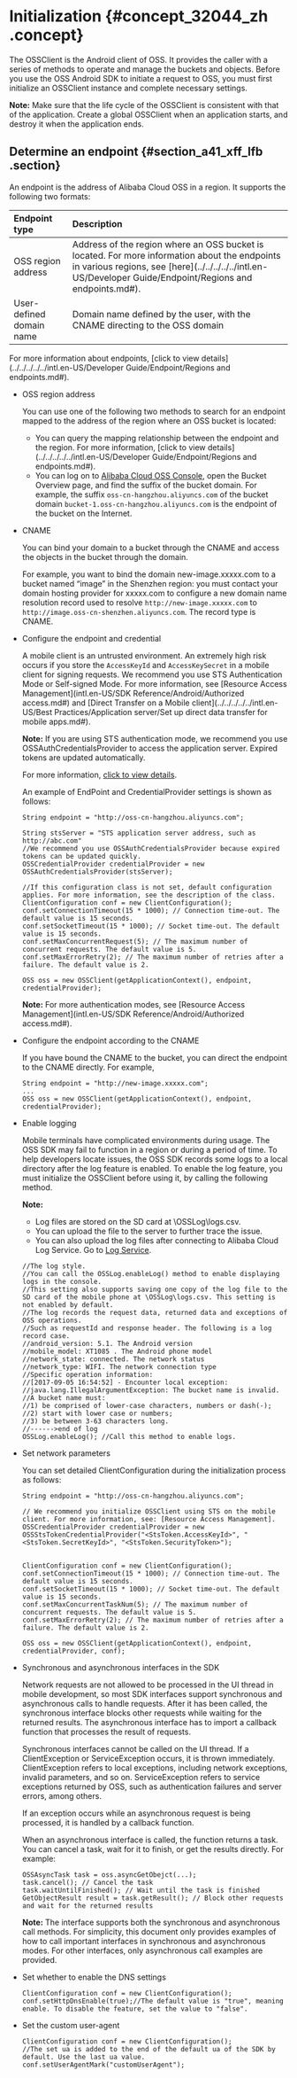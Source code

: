# Initialization {#concept_32044_zh .concept}

The OSSClient is the Android client of OSS. It provides the caller with a series of methods to operate and manage the buckets and objects. Before you use the OSS Android SDK to initiate a request to OSS, you must first initialize an OSSClient instance and complete necessary settings.

**Note:** Make sure that the life cycle of the OSSClient is consistent with that of the application. Create a global OSSClient when an application starts, and destroy it when the application ends.

## Determine an endpoint {#section_a41_xff_lfb .section}

An endpoint is the address of Alibaba Cloud OSS in a region. It supports the following two formats:

|Endpoint type|Description|
|:------------|:----------|
|OSS region address|Address of the region where an OSS bucket is located. For more information about the endpoints in various regions, see [here](../../../../../intl.en-US/Developer Guide/Endpoint/Regions and endpoints.md#).|
|User-defined domain name|Domain name defined by the user, with the CNAME directing to the OSS domain|

For more information about endpoints, [click to view details](../../../../../intl.en-US/Developer Guide/Endpoint/Regions and endpoints.md#).

-   OSS region address

    You can use one of the following two methods to search for an endpoint mapped to the address of the region where an OSS bucket is located:

    -   You can query the mapping relationship between the endpoint and the region. For more information, [click to view details](../../../../../intl.en-US/Developer Guide/Endpoint/Regions and endpoints.md#).
    -   You can log on to [Alibaba Cloud OSS Console](https://account.alibabacloud.com/login/login.htm), open the Bucket Overview page, and find the suffix of the bucket domain. For example, the suffix `oss-cn-hangzhou.aliyuncs.com` of the bucket domain `bucket-1.oss-cn-hangzhou.aliyuncs.com` is the endpoint of the bucket on the Internet.
-   CNAME

    You can bind your domain to a bucket through the CNAME and access the objects in the bucket through the domain.

    For example, you want to bind the domain new-image.xxxxx.com to a bucket named “image” in the Shenzhen region: you must contact your domain hosting provider for xxxxx.com to configure a new domain name resolution record used to resolve `http://new-image.xxxxx.com` to `http://image.oss-cn-shenzhen.aliyuncs.com`. The record type is CNAME.


-   Configure the endpoint and credential

    A mobile client is an untrusted environment. An extremely high risk occurs if you store the `AccessKeyId` and `AccessKeySecret` in a mobile client for signing requests. We recommend you use STS Authentication Mode or Self-signed Mode. For more information, see [Resource Access Management](intl.en-US/SDK Reference/Android/Authorized access.md#) and [Direct Transfer on a Mobile client](../../../../../intl.en-US/Best Practices/Application server/Set up direct data transfer for mobile apps.md#).

    **Note:** If you are using STS authentication mode, we recommend you use OSSAuthCredentialsProvider to access the application server. Expired tokens are updated automatically.

    For more information, [click to view details](https://github.com/aliyun/aliyun-oss-android-sdk/tree/master/app/src/main/java/com/alibaba/sdk/android/oss/app).

    An example of EndPoint and CredentialProvider settings is shown as follows:

    ```language-java
    String endpoint = "http://oss-cn-hangzhou.aliyuncs.com";
    
    String stsServer = "STS application server address, such as http://abc.com"
    //We recommend you use OSSAuthCredentialsProvider because expired tokens can be updated quickly.
    OSSCredentialProvider credentialProvider = new OSSAuthCredentialsProvider(stsServer);
    
    //If this configuration class is not set, default configuration applies. For more information, see the description of the class.
    ClientConfiguration conf = new ClientConfiguration();
    conf.setConnectionTimeout(15 * 1000); // Connection time-out. The default value is 15 seconds.
    conf.setSocketTimeout(15 * 1000); // Socket time-out. The default value is 15 seconds.
    conf.setMaxConcurrentRequest(5); // The maximum number of concurrent requests. The default value is 5.
    conf.setMaxErrorRetry(2); // The maximum number of retries after a failure. The default value is 2.
    
    OSS oss = new OSSClient(getApplicationContext(), endpoint, credentialProvider);
    
    ```

    **Note:** For more authentication modes, see [Resource Access Management](intl.en-US/SDK Reference/Android/Authorized access.md#).

-   Configure the endpoint according to the CNAME

    If you have bound the CNAME to the bucket, you can direct the endpoint to the CNAME directly. For example,

    ```language-java
    String endpoint = "http://new-image.xxxxx.com";
    ...
    OSS oss = new OSSClient(getApplicationContext(), endpoint, credentialProvider);
    
    ```

-   Enable logging

    Mobile terminals have complicated environments during usage. The OSS SDK may fail to function in a region or during a period of time. To help developers locate issues, the OSS SDK records some logs to a local directory after the log feature is enabled. To enable the log feature, you must initialize the OSSClient before using it, by calling the following method.

    **Note:** 

    -   Log files are stored on the SD card at \\OSSLog\\logs.csv.
    -   You can upload the file to the server to further trace the issue.
    -   You can also upload the log files after connecting to Alibaba Cloud Log Service. Go to [Log Service](https://www.alibabacloud.com/product/log-service).
    ```language-objc
    //The log style.
    //You can call the OSSLog.enableLog() method to enable displaying logs in the console.
    //This setting also supports saving one copy of the log file to the SD card of the mobile phone at \OSSLog\logs.csv. This setting is not enabled by default.
    //The log records the request data, returned data and exceptions of OSS operations.
    //Such as requestId and response header. The following is a log record case.
    //android_version: 5.1. The Android version
    //mobile_model: XT1085 . The Android phone model
    //network_state: connected. The network status
    //network_type: WIFI. The network connection type
    //Specific operation information:
    //[2017-09-05 16:54:52] - Encounter local exception: //java.lang.IllegalArgumentException: The bucket name is invalid. 
    //A bucket name must: 
    //1) be comprised of lower-case characters, numbers or dash(-); 
    //2) start with lower case or numbers; 
    //3) be between 3-63 characters long. 
    //------>end of log
    OSSLog.enableLog(); //Call this method to enable logs.
    
    ```

-   Set network parameters

    You can set detailed ClientConfiguration during the initialization process as follows:

    ```language-java
    String endpoint = "http://oss-cn-hangzhou.aliyuncs.com";
    
    // We recommend you initialize OSSClient using STS on the mobile client. For more information, see: [Resource Access Management].
    OSSCredentialProvider credentialProvider = new OSSStsTokenCredentialProvider("<StsToken.AccessKeyId>", "<StsToken.SecretKeyId>", "<StsToken.SecurityToken>");
    
    
    ClientConfiguration conf = new ClientConfiguration();
    conf.setConnectionTimeout(15 * 1000); // Connection time-out. The default value is 15 seconds.
    conf.setSocketTimeout(15 * 1000); // Socket time-out. The default value is 15 seconds.
    conf.setMaxConcurrentTaskNum(5); // The maximum number of concurrent requests. The default value is 5.
    conf.setMaxErrorRetry(2); // The maximum number of retries after a failure. The default value is 2.
    
    OSS oss = new OSSClient(getApplicationContext(), endpoint, credentialProvider, conf);
    
    ```

-   Synchronous and asynchronous interfaces in the SDK

    Network requests are not allowed to be processed in the UI thread in mobile development, so most SDK interfaces support synchronous and asynchronous calls to handle requests. After it has been called, the synchronous interface blocks other requests while waiting for the returned results. The asynchronous interface has to import a callback function that processes the result of requests.

    Synchronous interfaces cannot be called on the UI thread. If a ClientException or ServiceException occurs, it is thrown immediately. ClientException refers to local exceptions, including network exceptions, invalid parameters, and so on. ServiceException refers to service exceptions returned by OSS, such as authentication failures and server errors, among others.

    If an exception occurs while an asynchronous request is being processed, it is handled by a callback function.

    When an asynchronous interface is called, the function returns a task. You can cancel a task, wait for it to finish, or get the results directly. For example:

    ```language-java
    OSSAsyncTask task = oss.asyncGetObejct(...);
    task.cancel(); // Cancel the task
    task.waitUntilFinished(); // Wait until the task is finished
    GetObjectResult result = task.getResult(); // Block other requests and wait for the returned results
    
    ```

    **Note:** The interface supports both the synchronous and asynchronous call methods. For simplicity, this document only provides examples of how to call important interfaces in synchronous and asynchronous modes. For other interfaces, only asynchronous call examples are provided.

-   Set whether to enable the DNS settings

    ```language-java
    ClientConfiguration conf = new ClientConfiguration();
    conf.setHttpDnsEnable(true);//The default value is "true", meaning enable. To disable the feature, set the value to "false".
    
    ```

-   Set the custom user-agent

    ```language-java
    ClientConfiguration conf = new ClientConfiguration();
    //The set ua is added to the end of the default ua of the SDK by default. Use the last ua value.
    conf.setUserAgentMark("customUserAgent");
    
    ```


